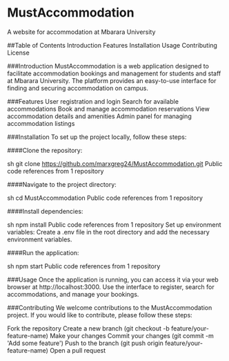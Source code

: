 # MustAccommodation
A website for accommodation at Mbarara University

##Table of Contents
Introduction
Features
Installation
Usage
Contributing
License

###Introduction
MustAccommodation is a web application designed to facilitate accommodation bookings and management for students and staff at Mbarara University. 
The platform provides an easy-to-use interface for finding and securing accommodation on campus.

###Features
User registration and login
Search for available accommodations
Book and manage accommodation reservations
View accommodation details and amenities
Admin panel for managing accommodation listings

###Installation
To set up the project locally, follow these steps:

####Clone the repository:

sh
git clone https://github.com/marxgreg24/MustAccommodation.git
 Public code references from 1 repository
 
####Navigate to the project directory:

sh
cd MustAccommodation
 Public code references from 1 repository
 
####Install dependencies:

sh
npm install
 Public code references from 1 repository
Set up environment variables: Create a .env file in the root directory and add the necessary environment variables.

####Run the application:

sh
npm start
 Public code references from 1 repository
 
###Usage
Once the application is running, you can access it via your web browser at http://localhost:3000. Use the interface to register, search for accommodations, and manage your bookings.

###Contributing
We welcome contributions to the MustAccommodation project. If you would like to contribute, please follow these steps:

Fork the repository
Create a new branch (git checkout -b feature/your-feature-name)
Make your changes
Commit your changes (git commit -m 'Add some feature')
Push to the branch (git push origin feature/your-feature-name)
Open a pull request

